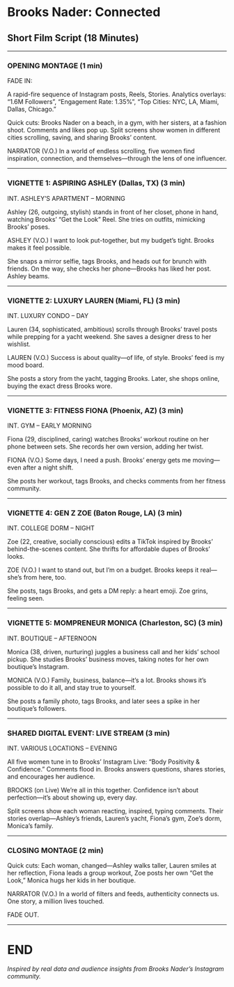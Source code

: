 # Brooks Nader: Connected

## Short Film Script (18 Minutes)

---

### OPENING MONTAGE (1 min)

FADE IN:

A rapid-fire sequence of Instagram posts, Reels, Stories. Analytics overlays: “1.6M Followers”, “Engagement Rate: 1.35%”, “Top Cities: NYC, LA, Miami, Dallas, Chicago.”

Quick cuts: Brooks Nader on a beach, in a gym, with her sisters, at a fashion shoot. Comments and likes pop up. Split screens show women in different cities scrolling, saving, and sharing Brooks’ content.

NARRATOR (V.O.)
In a world of endless scrolling, five women find inspiration, connection, and themselves—through the lens of one influencer.

---

### VIGNETTE 1: ASPIRING ASHLEY (Dallas, TX) (3 min)

INT. ASHLEY’S APARTMENT – MORNING

Ashley (26, outgoing, stylish) stands in front of her closet, phone in hand, watching Brooks’ “Get the Look” Reel. She tries on outfits, mimicking Brooks’ poses.

ASHLEY (V.O.)
I want to look put-together, but my budget’s tight. Brooks makes it feel possible.

She snaps a mirror selfie, tags Brooks, and heads out for brunch with friends. On the way, she checks her phone—Brooks has liked her post. Ashley beams.

---

### VIGNETTE 2: LUXURY LAUREN (Miami, FL) (3 min)

INT. LUXURY CONDO – DAY

Lauren (34, sophisticated, ambitious) scrolls through Brooks’ travel posts while prepping for a yacht weekend. She saves a designer dress to her wishlist.

LAUREN (V.O.)
Success is about quality—of life, of style. Brooks’ feed is my mood board.

She posts a story from the yacht, tagging Brooks. Later, she shops online, buying the exact dress Brooks wore.

---

### VIGNETTE 3: FITNESS FIONA (Phoenix, AZ) (3 min)

INT. GYM – EARLY MORNING

Fiona (29, disciplined, caring) watches Brooks’ workout routine on her phone between sets. She records her own version, adding her twist.

FIONA (V.O.)
Some days, I need a push. Brooks’ energy gets me moving—even after a night shift.

She posts her workout, tags Brooks, and checks comments from her fitness community.

---

### VIGNETTE 4: GEN Z ZOE (Baton Rouge, LA) (3 min)

INT. COLLEGE DORM – NIGHT

Zoe (22, creative, socially conscious) edits a TikTok inspired by Brooks’ behind-the-scenes content. She thrifts for affordable dupes of Brooks’ looks.

ZOE (V.O.)
I want to stand out, but I’m on a budget. Brooks keeps it real—she’s from here, too.

She posts, tags Brooks, and gets a DM reply: a heart emoji. Zoe grins, feeling seen.

---

### VIGNETTE 5: MOMPRENEUR MONICA (Charleston, SC) (3 min)

INT. BOUTIQUE – AFTERNOON

Monica (38, driven, nurturing) juggles a business call and her kids’ school pickup. She studies Brooks’ business moves, taking notes for her own boutique’s Instagram.

MONICA (V.O.)
Family, business, balance—it’s a lot. Brooks shows it’s possible to do it all, and stay true to yourself.

She posts a family photo, tags Brooks, and later sees a spike in her boutique’s followers.

---

### SHARED DIGITAL EVENT: LIVE STREAM (3 min)

INT. VARIOUS LOCATIONS – EVENING

All five women tune in to Brooks’ Instagram Live: “Body Positivity & Confidence.” Comments flood in. Brooks answers questions, shares stories, and encourages her audience.

BROOKS (on Live)
We’re all in this together. Confidence isn’t about perfection—it’s about showing up, every day.

Split screens show each woman reacting, inspired, typing comments. Their stories overlap—Ashley’s friends, Lauren’s yacht, Fiona’s gym, Zoe’s dorm, Monica’s family.

---

### CLOSING MONTAGE (2 min)

Quick cuts: Each woman, changed—Ashley walks taller, Lauren smiles at her reflection, Fiona leads a group workout, Zoe posts her own “Get the Look,” Monica hugs her kids in her boutique.

NARRATOR (V.O.)
In a world of filters and feeds, authenticity connects us. One story, a million lives touched.

FADE OUT.

---

# END

*Inspired by real data and audience insights from Brooks Nader’s Instagram community.*
